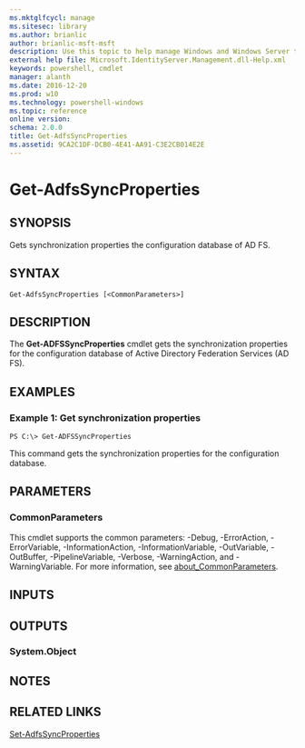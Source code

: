 ```yaml
---
ms.mktglfcycl: manage
ms.sitesec: library
ms.author: brianlic
author: brianlic-msft-msft
description: Use this topic to help manage Windows and Windows Server technologies with Windows PowerShell.
external help file: Microsoft.IdentityServer.Management.dll-Help.xml
keywords: powershell, cmdlet
manager: alanth
ms.date: 2016-12-20
ms.prod: w10
ms.technology: powershell-windows
ms.topic: reference
online version: 
schema: 2.0.0
title: Get-AdfsSyncProperties
ms.assetid: 9CA2C1DF-DCB0-4E41-AA91-C3E2CB014E2E
---
```


# Get-AdfsSyncProperties

## SYNOPSIS
Gets synchronization properties the configuration database of AD FS.

## SYNTAX

```
Get-AdfsSyncProperties [<CommonParameters>]
```

## DESCRIPTION
The **Get-ADFSSyncProperties** cmdlet gets the synchronization properties for the configuration database of Active Directory Federation Services (AD FS).

## EXAMPLES

### Example 1: Get synchronization properties
```
PS C:\> Get-ADFSSyncProperties
```

This command gets the synchronization properties for the configuration database.

## PARAMETERS

### CommonParameters
This cmdlet supports the common parameters: -Debug, -ErrorAction, -ErrorVariable, -InformationAction, -InformationVariable, -OutVariable, -OutBuffer, -PipelineVariable, -Verbose, -WarningAction, and -WarningVariable. For more information, see [about_CommonParameters](http://go.microsoft.com/fwlink/?LinkID=113216).

## INPUTS

## OUTPUTS

### System.Object

## NOTES

## RELATED LINKS

[Set-AdfsSyncProperties](./Set-AdfsSyncProperties.md)

